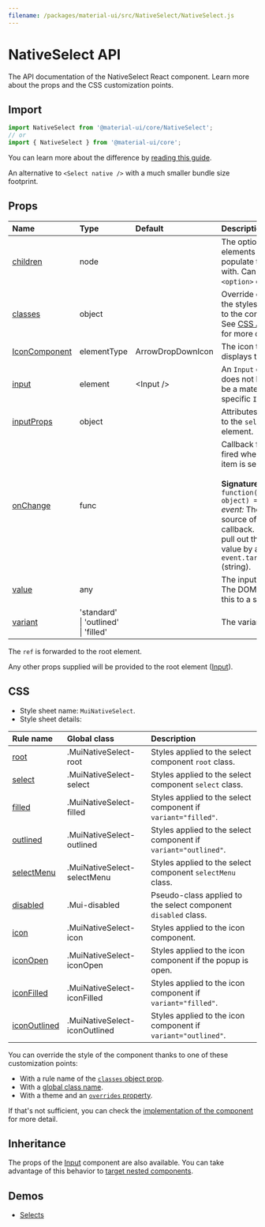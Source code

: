 ```yaml
---
filename: /packages/material-ui/src/NativeSelect/NativeSelect.js
---
```


<!--- This documentation is automatically generated, do not try to edit it. -->

# NativeSelect API

<p class="description">The API documentation of the NativeSelect React component. Learn more about the props and the CSS customization points.</p>

## Import

```js
import NativeSelect from '@material-ui/core/NativeSelect';
// or
import { NativeSelect } from '@material-ui/core';
```

You can learn more about the difference by [reading this guide](/guides/minimizing-bundle-size/).

An alternative to `<Select native />` with a much smaller bundle size footprint.

## Props

| Name | Type | Default | Description |
|:-----|:-----|:--------|:------------|
| <a class="anchor-link" id="props--children"></a><a href="#props--children" class="prop-name">children</a> | <span class="prop-type">node</span> |  | The option elements to populate the select with. Can be some `<option>` elements. |
| <a class="anchor-link" id="props--classes"></a><a href="#props--classes" class="prop-name">classes</a> | <span class="prop-type">object</span> |  | Override or extend the styles applied to the component. See [CSS API](#css) below for more details. |
| <a class="anchor-link" id="props--IconComponent"></a><a href="#props--IconComponent" class="prop-name">IconComponent</a> | <span class="prop-type">elementType</span> | <span class="prop-default">ArrowDropDownIcon</span> | The icon that displays the arrow. |
| <a class="anchor-link" id="props--input"></a><a href="#props--input" class="prop-name">input</a> | <span class="prop-type">element</span> | <span class="prop-default">&lt;Input /></span> | An `Input` element; does not have to be a material-ui specific `Input`. |
| <a class="anchor-link" id="props--inputProps"></a><a href="#props--inputProps" class="prop-name">inputProps</a> | <span class="prop-type">object</span> |  | Attributes applied to the `select` element. |
| <a class="anchor-link" id="props--onChange"></a><a href="#props--onChange" class="prop-name">onChange</a> | <span class="prop-type">func</span> |  | Callback function fired when a menu item is selected.<br><br>**Signature:**<br>`function(event: object) => void`<br>*event:* The event source of the callback. You can pull out the new value by accessing `event.target.value` (string). |
| <a class="anchor-link" id="props--value"></a><a href="#props--value" class="prop-name">value</a> | <span class="prop-type">any</span> |  | The input value. The DOM API casts this to a string. |
| <a class="anchor-link" id="props--variant"></a><a href="#props--variant" class="prop-name">variant</a> | <span class="prop-type">'standard'<br>&#124;&nbsp;'outlined'<br>&#124;&nbsp;'filled'</span> |  | The variant to use. |

The `ref` is forwarded to the root element.

Any other props supplied will be provided to the root element ([Input](/api/input/)).

## CSS

- Style sheet name: `MuiNativeSelect`.
- Style sheet details:

| Rule name | Global class | Description |
|:-----|:-------------|:------------|
| <a class="anchor-link" id="css--root"></a><a href="#css--root" class="prop-name">root</a> | <span class="prop-name">.MuiNativeSelect-root</span> | Styles applied to the select component `root` class.
| <a class="anchor-link" id="css--select"></a><a href="#css--select" class="prop-name">select</a> | <span class="prop-name">.MuiNativeSelect-select</span> | Styles applied to the select component `select` class.
| <a class="anchor-link" id="css--filled"></a><a href="#css--filled" class="prop-name">filled</a> | <span class="prop-name">.MuiNativeSelect-filled</span> | Styles applied to the select component if `variant="filled"`.
| <a class="anchor-link" id="css--outlined"></a><a href="#css--outlined" class="prop-name">outlined</a> | <span class="prop-name">.MuiNativeSelect-outlined</span> | Styles applied to the select component if `variant="outlined"`.
| <a class="anchor-link" id="css--selectMenu"></a><a href="#css--selectMenu" class="prop-name">selectMenu</a> | <span class="prop-name">.MuiNativeSelect-selectMenu</span> | Styles applied to the select component `selectMenu` class.
| <a class="anchor-link" id="css--disabled"></a><a href="#css--disabled" class="prop-name">disabled</a> | <span class="prop-name">.Mui-disabled</span> | Pseudo-class applied to the select component `disabled` class.
| <a class="anchor-link" id="css--icon"></a><a href="#css--icon" class="prop-name">icon</a> | <span class="prop-name">.MuiNativeSelect-icon</span> | Styles applied to the icon component.
| <a class="anchor-link" id="css--iconOpen"></a><a href="#css--iconOpen" class="prop-name">iconOpen</a> | <span class="prop-name">.MuiNativeSelect-iconOpen</span> | Styles applied to the icon component if the popup is open.
| <a class="anchor-link" id="css--iconFilled"></a><a href="#css--iconFilled" class="prop-name">iconFilled</a> | <span class="prop-name">.MuiNativeSelect-iconFilled</span> | Styles applied to the icon component if `variant="filled"`.
| <a class="anchor-link" id="css--iconOutlined"></a><a href="#css--iconOutlined" class="prop-name">iconOutlined</a> | <span class="prop-name">.MuiNativeSelect-iconOutlined</span> | Styles applied to the icon component if `variant="outlined"`.

You can override the style of the component thanks to one of these customization points:

- With a rule name of the [`classes` object prop](/customization/components/#overriding-styles-with-classes).
- With a [global class name](/customization/components/#overriding-styles-with-global-class-names).
- With a theme and an [`overrides` property](/customization/globals/#css).

If that's not sufficient, you can check the [implementation of the component](https://github.com/mui-org/material-ui/blob/master/packages/material-ui/src/NativeSelect/NativeSelect.js) for more detail.

## Inheritance

The props of the [Input](/api/input/) component are also available.
You can take advantage of this behavior to [target nested components](/guides/api/#spread).

## Demos

- [Selects](/components/selects/)

